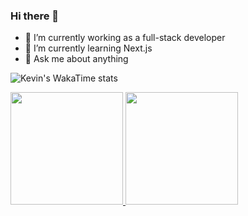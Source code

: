 ### Hi there 👋

<!--
Here are some ideas to get you started:

- 🔭 I’m currently working on ...
- 🌱 I’m currently learning ...
- 👯 I’m looking to collaborate on ...
- 🤔 I’m looking for help with ...
- 💬 Ask me about ...
- 📫 How to reach me: ...
- 😄 Pronouns: ...
- ⚡ Fun fact: ...
-->

- 🔭 I’m currently working as a full-stack developer
- 🌱 I’m currently learning Next.js
- 💬 Ask me about anything

![Kevin's WakaTime stats](https://github-readme-stats.vercel.app/api/wakatime?username=kvnalcantara\&layout=compact)

<a href="https://github.com/kvn-alcantara">
  <img height="180em" src="https://github-readme-stats.vercel.app/api/top-langs/?username=kvn-alcantara&layout=compact&langs_count=6" />
  <img height="180em" src="https://github-readme-stats.vercel.app/api?username=kvn-alcantara&show_icons=true" />
</a>
